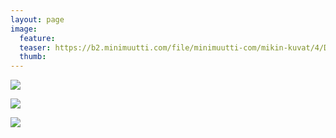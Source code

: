 ```yaml
---
layout: page
image:
  feature:
  teaser: https://b2.minimuutti.com/file/minimuutti-com/mikin-kuvat/4/DS71543-245px.jpg
  thumb:
---
```


![](https://b2.minimuutti.com/file/minimuutti-com/mikin-kuvat/4/DS71545-800px.jpg)

![](https://b2.minimuutti.com/file/minimuutti-com/mikin-kuvat/4/DS71543-800px.jpg)

![](https://b2.minimuutti.com/file/minimuutti-com/mikin-kuvat/4/DS71544-800px.jpg)
